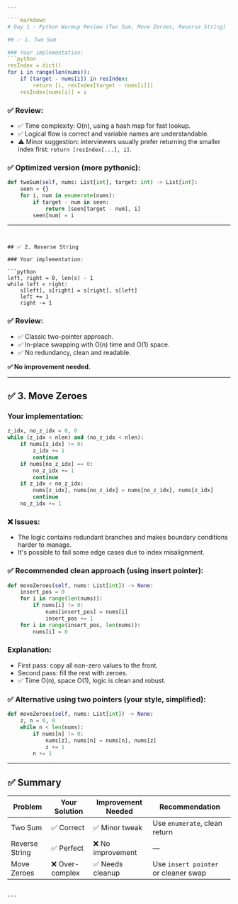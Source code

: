 ```yaml
---

````markdown
# Day 1 - Python Warmup Review (Two Sum, Move Zeroes, Reverse String)

## ✅ 1. Two Sum

### Your implementation:
```python
resIndex = dict()
for i in range(len(nums)):
    if (target - nums[i]) in resIndex:
        return [i, resIndex[target - nums[i]]]
    resIndex[nums[i]] = i
````

### ✅ Review:

* ✅ Time complexity: O(n), using a hash map for fast lookup.
* ✅ Logical flow is correct and variable names are understandable.
* ⚠️ Minor suggestion: interviewers usually prefer returning the smaller index first: `return [resIndex[...], i]`.

### ✅ Optimized version (more pythonic):

```python
def twoSum(self, nums: List[int], target: int) -> List[int]:
    seen = {}
    for i, num in enumerate(nums):
        if target - num in seen:
            return [seen[target - num], i]
        seen[num] = i
```

---
```


## ✅ 2. Reverse String

### Your implementation:

```python
left, right = 0, len(s) - 1
while left < right:
    s[left], s[right] = s[right], s[left]
    left += 1
    right -= 1
```

### ✅ Review:

* ✅ Classic two-pointer approach.
* ✅ In-place swapping with O(n) time and O(1) space.
* ✅ No redundancy, clean and readable.

**✅ No improvement needed.**

---

## ✅ 3. Move Zeroes

### Your implementation:

```python
z_idx, no_z_idx = 0, 0
while (z_idx < nlen) and (no_z_idx < nlen):
    if nums[z_idx] != 0:
        z_idx += 1
        continue
    if nums[no_z_idx] == 0:
        no_z_idx += 1
        continue
    if z_idx < no_z_idx:
        nums[z_idx], nums[no_z_idx] = nums[no_z_idx], nums[z_idx]
        continue
    no_z_idx += 1
```

### ❌ Issues:

* The logic contains redundant branches and makes boundary conditions harder to manage.
* It's possible to fail some edge cases due to index misalignment.

### ✅ Recommended clean approach (using insert pointer):

```python
def moveZeroes(self, nums: List[int]) -> None:
    insert_pos = 0
    for i in range(len(nums)):
        if nums[i] != 0:
            nums[insert_pos] = nums[i]
            insert_pos += 1
    for i in range(insert_pos, len(nums)):
        nums[i] = 0
```

### Explanation:

* First pass: copy all non-zero values to the front.
* Second pass: fill the rest with zeroes.
* ✅ Time O(n), space O(1), logic is clean and robust.

### ✅ Alternative using two pointers (your style, simplified):

```python
def moveZeroes(self, nums: List[int]) -> None:
    z, n = 0, 0
    while n < len(nums):
        if nums[n] != 0:
            nums[z], nums[n] = nums[n], nums[z]
            z += 1
        n += 1
```

---

## ✅ Summary

| Problem        | Your Solution  | Improvement Needed | Recommendation                       |
| -------------- | -------------- | ------------------ | ------------------------------------ |
| Two Sum        | ✅ Correct      | ✅ Minor tweak      | Use `enumerate`, clean return        |
| Reverse String | ✅ Perfect      | ❌ No improvement   | —                                    |
| Move Zeroes    | ❌ Over-complex | ✅ Needs cleanup    | Use `insert pointer` or cleaner swap |

```

---

